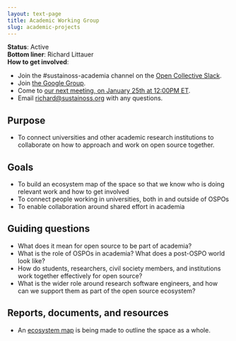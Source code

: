 ```yaml
---
layout: text-page
title: Academic Working Group
slug: academic-projects
---
```


**Status**: Active<br>
**Bottom liner**: Richard Littauer<br>
**How to get involved**:

* Join the #sustainoss-academia channel on the [Open Collective Slack](https://slack.opencollective.com/).
* Join [the Google Group](https://groups.google.com/g/sustainoss-academic-wg/about).
* Come to [our next meeting, on January 25th at 12:00PM ET](https://www.eventbrite.ie/e/sustainoss-academic-wg-the-sustainability-of-joss-tickets-800274491547?aff=oddtdtcreator).
* Email richard@sustainoss.org with any questions.

## Purpose

* To connect universities and other academic research institutions to collaborate on how to approach and work on open source together.

## Goals

* To build an ecosystem map of the space so that we know who is doing relevant work and how to get involved
* To connect people working in universities, both in and outside of OSPOs
* To enable collaboration around shared effort in academia

## Guiding questions

* What does it mean for open source to be part of academia?
* What is the role of OSPOs in academia? What does a post-OSPO world look like?
* How do students, researchers, civil society members, and institutions work together effectively for open source?
* What is the wider role around research software engineers, and how can we support them as part of the open source ecosystem?

## Reports, documents, and resources

* An [ecosystem map](https://sustainers.github.io/academic-map/intro.html) is being made to outline the space as a whole.
